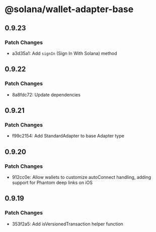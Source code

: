 # @solana/wallet-adapter-base

## 0.9.23

### Patch Changes

-   a3d35a1: Add `signIn` (Sign In With Solana) method

## 0.9.22

### Patch Changes

-   8a8fdc72: Update dependencies

## 0.9.21

### Patch Changes

-   f99c2154: Add StandardAdapter to base Adapter type

## 0.9.20

### Patch Changes

-   912cc0e: Allow wallets to customize autoConnect handling, adding support for Phantom deep links on iOS

## 0.9.19

### Patch Changes

-   353f2a5: Add isVersionedTransaction helper function
